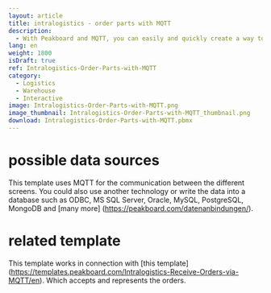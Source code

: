 ```yaml
---
layout: article
title: intralogistics - order parts with MQTT
description: 
  - With Peakboard and MQTT, you can easily and quickly create a way to create orders for production parts that are required in production and then send them to intralogistics at the push of a button.
lang: en
weight: 1800
isDraft: true
ref: Intralogistics-Order-Parts-with-MQTT
category:
  - Logistics
  - Warehouse
  - Interactive
image: Intralogistics-Order-Parts-with-MQTT.png
image_thumbnail: Intralogistics-Order-Parts-with-MQTT_thumbnail.png
download: Intralogistics-Order-Parts-with-MQTT.pbmx
---
```


# possible data sources

This template uses MQTT for the communication between the different screens. You could also use another technology or write the data into a database such as ODBC, MS SQL Server, Oracle, MySQL, PostgreSQL, MongoDB and [many more] (https://peakboard.com/datenanbindungen/).

# related template

This template works in connection with [this template] (https://templates.peakboard.com/Intralogistics-Receive-Orders-via-MQTT/en). Which accepts and represents the orders.